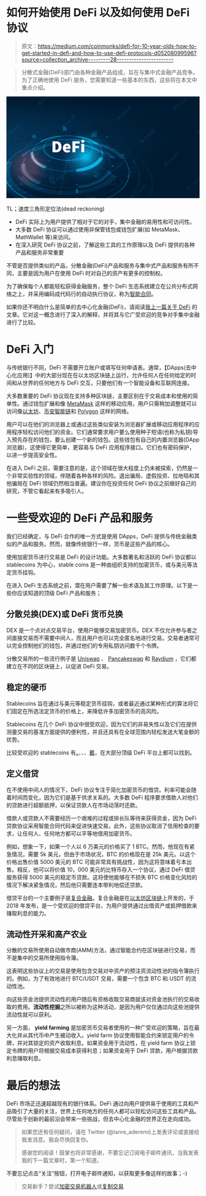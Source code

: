# 如何开始使用 DeFi 以及如何使用 DeFi 协议

> 原文：<https://medium.com/coinmonks/defi-for-10-year-olds-how-to-get-started-in-defi-and-how-to-use-defi-protocols-d05208099596?source=collection_archive---------28----------------------->

> 分散式金融(DeFi)部门由各种金融产品组成，旨在与集中式金融产品竞争。为了正确地使用 DeFi 服务，您需要知道一些基本的东西，这些将在本文中重点介绍。

![](img/eaf01557aaf1fe4d618d5be59c0c0979.png)

TL；速度三角形定位法(dead reckoning)

*   DeFi 实际上为用户提供了相对于它的对手，集中金融的易用性和可访问性。
*   大多数 DeFi 协议可以通过使用非保管钱包或钱包扩展(如 MetaMask、MathWallet 等)来访问。
*   在深入研究 DeFi 协议之前，了解这些工具的工作原理以及 DeFi 提供的各种产品和服务非常重要

不管是否提供类似的产品，分散金融(DeFi)产品和服务与集中式产品和服务有所不同，主要是因为用户在使用 DeFi 时对自己的资产有更多的控制权。

为了确保每个人都能轻松获得金融服务，整个 DeFi 生态系统建立在公共分布式网络之上，并采用编码成代码行的自动执行协议，称为[智能合同](/coinmonks/defi-for-10-year-olds-what-is-decentralized-finance-and-how-does-it-work-2e7575a9668f)。

如果你还不明白什么是简单的去中心化金融(DeFi)，请阅读[我上一篇关于 DeFi](/coinmonks/defi-for-10-year-olds-what-is-decentralized-finance-and-how-does-it-work-2e7575a9668f) 的文章。它对这一概念进行了深入的解释，并将其与它广受欢迎的竞争对手集中金融进行了比较。

# DeFi 入门

与传统银行不同，DeFi 不需要开立账户或填写任何申请表。通常，【DApps(去中心化应用)】中的大部分现在在以太坊区块链上运行，允许任何人在任何给定的时间和从世界的任何地方与 DeFi 交互，只要他们有一个智能设备和互联网连接。

大多数重要的 DeFi 协议现在支持多种区块链，主要区别在于交易成本和使用的简单性。通过钱包扩展和像 [MetaMask](https://metamask.io/) 这样的移动应用，用户只需稍加调整就可以访问像[以太坊](https://ethereum.org/en/)、[币安智能链](https://academy.binance.com/en/articles/how-to-get-started-with-binance-smart-chain-bsc)和 [Polygon](https://polygon.technology/) 这样的网络。

用户可以在他们的浏览器上或通过这些类似安装为浏览器扩展或移动应用程序的应用程序轻松访问他们的资金。它们通常要求用户要么使用种子短语(也称为私钥)导入预先存在的钱包，要么创建一个新的钱包。这些钱包有自己的内置浏览器(DApp 浏览器)，这使得它更简单，更容易与 DeFi 应用程序接口。它们也有密码保护，以进一步提高安全性。

在进入 DeFi 之前，需要注意的是，这个领域在很大程度上仍未被探索，仍然是一个非常实验性的领域，伴随着各种各样的风险。退出骗局、虚假投资、拉地毯和其他骗局在 DeFi 领域仍然相当普遍。建议你在投资任何 DeFi 协议之前做好自己的研究，不管它看起来有多吸引人。

# 一些受欢迎的 DeFi 产品和服务

我们已经确定，与 DeFi 合作的唯一方式是使用 DApps，DeFi 提供与传统金融类似的产品和服务。然而，就像传统银行一样，货币是这些产品的核心。

使用加密货币进行交易是 DeFi 的设计功能。大多数著名和活跃的 DeFi 协议都以 stablecoins 为中心，stable coins 是一种由组织支持的加密货币，或与美元等法定货币挂钩。

在进入 DeFi 生态系统之前，潜在用户需要了解一些术语及其工作原理。以下是一些你应该知道的顶级 DeFi 产品和服务；

## 分散兑换(DEX)或 DeFi 货币兑换

DEX 是一个点对点交易平台，使用户能够交易加密货币。DEX 不仅允许参与者之间直接交易而不需要中间人，而且用户也可以完全匿名地进行交易。交易者通常可以完全控制他们的钱包，并通过他们的专用私钥访问数千个令牌。

分散交易所的一些流行例子是 [Uniswap](https://uniswap.org/) 、 [Pancakeswap](https://pancakeswap.finance/) 和 [Raydium](https://raydium.io/) ，它们都建立在不同的区块链上，以促进 DeFi 交易。

## 稳定的硬币

Stablecoins 旨在通过与美元等稳定货币挂钩，或者最近通过某种形式的算法将它们固定在所选法定货币的价格上，来降低许多加密货币的高风险。

Stablecoins 在几个 DeFi 协议中很受欢迎，因为它们的非易失性以及它们在提供测量交易的基准方面提供的便利性，并且还具有在全球范围内轻松发送大笔金额的优势。

比较受欢迎的 stablecoins 有[、](https://coinmarketcap.com/currencies/tether/)、、、[戴](https://coinmarketcap.com/currencies/multi-collateral-dai/)，在大部分顶级 DeFi 平台上都可以找到。

## 定义借贷

在不使用中间人的情况下，DeFi 协议专注于简化加密货币的借贷。利率可能会随着时间而变化，因为它们是基于供求关系的。大多数 DeFi 程序要求借款人对他们的贷款进行超额抵押，以保证贷款人在市场动荡时还款。

借款人或贷款人不需要经历一个艰难的过程或排长队等待来获得资金，因为 DeFi 贷款协议采用智能合同代码来促进快速交易。此外，这些协议取消了信用检查的要求，让任何人、任何地方都可以平等地借用加密货币。

例如，想象一下，如果一个人以 6 万美元的价格买了 1 BTC。然而，他现在有紧急情况，需要 5k 美元，但由于市场状况，BTC 的价格现在是 25k 美元。以这个价格出售价值 5000 美元的 BTC 可能非常具有挑战性，因为这将意味着亏本出售。相反，他可以将价值 10，000 美元的比特币存入一个协议，通过 DeFi 借贷服务获得 5000 美元的稳定币贷款。这将使他能够在不损失 BTC 价格变化风险的情况下解决紧急情况，然后他只需要连本带利地偿还贷款。

借贷平台的一个主要例子是[复合金融](https://compound.finance/)。复合金融是在[以太坊区块链](https://ethereum.org/en/)上开发的，于 2018 年发布，是一个受欢迎的借贷平台，为用户提供通过出借资产或抵押借款来赚取利息的能力。

## 流动性开采和高产农业

分散的交易所使用自动做市商(AMM)方法，通过智能合约在区块链进行交易，而不是集中的交易所使用指令簿。

这表明这些协议上的交易是使用包含交易对中资产的预注资流动性池的指令簿执行的。例如，为了有效地进行 BTC/USDT 交易，需要一个包含 BTC 和 USDT 的流动性池。

向这些资金池提供流动性的用户随后有资格收取交易商就该对资金池执行的交易收取的费用。**流动性挖掘**之所以被称为这种活动，是因为用户仅仅通过向这些池提供流动性就可以获利。

另一方面， **yield farming** 是加密货币交易者使用的一种广受欢迎的策略，旨在最大化并从其代币中产生被动收入。yield farm 协议使用智能合约来锁定用户的令牌，并对其锁定的资产收取利息。如果资金用于流动性，在 yield farm 协议上锁定令牌的用户将根据交易成本获得利息；如果资金用于 DeFi 贷款，用户根据贷款利息赚取利息。

# 最后的想法

DeFi 市场正迅速超越现有的银行体系。DeFi 通过向用户提供易于使用的工具和产品吸引了大量的关注，世界上任何地方的任何人都可以轻松访问这些工具和产品。尽管处于创新的最前沿会带来一些挑战，但去中心化金融的世界正在走向成功。

> 如果您还有任何疑问，请在 Twitter (@lanre_aderemi)上发表评论或直接给我发消息。我会尽快回复你。
> 
> 感谢您的阅读！鼓掌也将非常感谢，不要忘记订阅电子邮件通讯，当我发表我的下一篇文章时，第一个知道。

不要忘记点击“关注”按钮，打开电子邮件通知，以获取更多像这样的故事；-)

> 交易新手？尝试[加密交易机器人](/coinmonks/crypto-trading-bot-c2ffce8acb2a)或[复制交易](/coinmonks/top-10-crypto-copy-trading-platforms-for-beginners-d0c37c7d698c)
